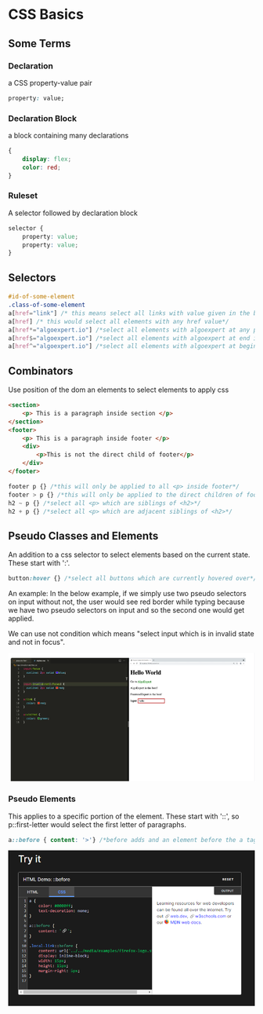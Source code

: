 # CSS Basics

## Some Terms

### Declaration

a CSS property-value pair
```css
property: value;
```

### Declaration Block

a block containing many declarations

```css
{
    display: flex;
    color: red;
}
```

### Ruleset

A selector followed by declaration block

```css
selector {
    property: value;
    property: value;
}
```

## Selectors

```css
#id-of-some-element
.class-of-some-element
a[href="link"] /* this means select all links with value given in the bracket, this is called attribute selector */
a[href] /* this would select all elements with any href value*/
a[href*="algoexpert.io"] /*select all elements with algoexpert at any place in href*/
a[href$="algoexpert.io"] /*select all elements with algoexpert at end in href */
a[href^="algoexpert.io"] /*select all elements with algoexpert at beginning in href */

```
## Combinators
 
Use position of the dom an elements to select elements to apply css

```html
<section>
    <p> This is a paragraph inside section </p>
</section>
<footer>
    <p> This is a paragraph inside footer </p>
    <div>
        <p>This is not the direct child of footer</p>
    </div>
</footer>
```
```css
footer p {} /*this will only be applied to all <p> inside footer*/
footer > p {} /*this will only be applied to the direct children of footer*/
h2 ~ p {} /*select all <p> which are siblings of <h2>*/
h2 + p {} /*select all <p> which are adjacent siblings of <h2>*/
```

## Pseudo Classes and Elements
An addition to a css selector to select elements based on the current state. These start with ':'.
```css
button:hover {} /*select all buttons which are currently hovered over*/ 
```

An example:
In the below example, if we simply use two pseudo selectors on input without not, the user would see red border while typing because we have two pseudo selectors on input and so the second one would get applied.

We can use not condition which means "select input which is in invalid state and not in focus".

![order of selectors](2023-04-27-22-44-12.png)

### Pseudo Elements

This applies to a specific portion of the element. These start with '::', so p::first-letter would select the first letter of paragraphs.

```css
a::before { content: '>'} /*before adds and an element before the a tag, in this case it will add the > before all a tags*/
```

![before](2023-04-27-22-54-39.png)